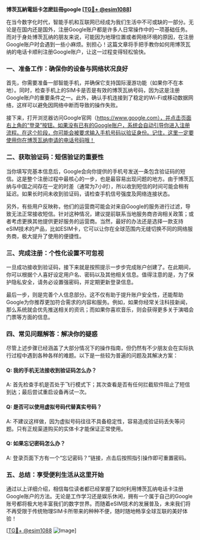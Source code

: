 **博茨瓦納電話卡怎麽註冊google [[TG💪+ @esim1088](https://t.me/s/esim1088)]**

在当今数字化时代，智能手机和互联网已经成为我们生活中不可或缺的一部分。无论是在国内还是国外，注册Google账户都是许多人日常操作中的一项基础任务。而对于身处博茨瓦纳的朋友来说，可能因为地理位置或者网络环境的原因，在注册Google账户时会遇到一些小麻烦。别担心！这篇文章将手把手教你如何用博茨瓦纳的电话卡顺利注册Google账户，让这一过程变得轻松愉快。

### 一、准备工作：确保你的设备与网络状况良好

首先，你需要准备一部智能手机，并确保它支持国际漫游功能（如果你不在本地）。同时，检查手机上的SIM卡是否是有效的博茨瓦纳号码，因为这是注册Google账户的重要条件之一。此外，确认手机连接到了稳定的Wi-Fi或移动数据网络，这样可以避免因网络中断而导致的操作失败。

接下来，打开浏览器访问Google官网（https://www.google.com），并点击页面右上角的“登录”按钮。如果没有已有的Google账户，系统会自动引导你进入注册流程。在这个阶段，你可能会被要求输入手机号码以验证身份。记住，这里一定要使用你在博茨瓦纳申请的电话号码哦！

### 二、获取验证码：短信验证的重要性

当你填写完基本信息后，Google会向你提供的手机号发送一条包含验证码的短信。这是整个注册过程中最核心的一步，也是最容易出现问题的地方。由于博茨瓦纳与中国之间存在一定的时差（通常为7小时），所以收到短信的时间可能会稍有延迟。如果长时间未收到验证码，请检查手机信号强度及网络连接状态。

另外，有些用户反映称，他们的运营商可能会对来自Google的服务进行过滤，导致无法正常接收短信。针对这种情况，建议提前联系当地服务商咨询相关政策；或者考虑更换其他提供更好服务的运营商。当然，最好的办法还是选择一款支持eSIM技术的产品，比如ESIM卡，它可以让你在全球范围内无缝切换不同的网络服务商，极大提升了使用的便捷性。

### 三、完成注册：个性化设置不可忽视

一旦成功接收到验证码，接下来就是按照提示一步步完成账户创建了。在此期间，你可以根据个人喜好设定用户名、密码以及其他相关信息。值得注意的是，为了保护隐私安全，请务必设置强密码，并定期更新登录信息。

最后一步，则是完善个人信息部分。这不仅有助于提升账户安全性，还能帮助Google为你推荐更加符合需求的内容和服务。例如，如果你经常关注科技新闻，那么系统就会优先推送相关的资讯；而如果你喜欢音乐，则会获得更多关于演唱会门票等方面的信息。

### 四、常见问题解答：解决你的疑惑

尽管上述步骤已经涵盖了大部分情况下的操作指南，但仍然有不少朋友会在实际执行过程中遇到各种各样的难题。以下是一些较为普遍的问题及其解决方案：

#### Q: 我的手机无法接收到验证码怎么办？
A: 首先检查手机是否处于飞行模式下；其次查看是否有任何拦截软件阻止了短信到达；最后尝试重启设备再试一次。

#### Q: 是否可以使用虚拟号码代替真实号码？
A: 不建议这样做，因为虚拟号码往往不具备稳定性，容易造成验证码丢失等问题。只有正规渠道购买的实体卡才能保证正常使用。

#### Q: 如果忘记密码怎么办？
A: 登录页面下方有一个“忘记密码？”链接，点击后按照指引操作即可重置密码。

### 五、总结：享受便利生活从这里开始

通过以上详细介绍，相信每位读者都已经掌握了如何利用博茨瓦纳电话卡注册Google账户的方法。无论是工作学习还是娱乐休闲，拥有一个属于自己的Google账号都将极大地丰富我们的数字世界。而随着eSIM技术的发展普及，未来我们将不再受限于传统物理SIM卡所带来的种种不便，随时随地畅享全球互联的美好体验！

[[TG💪+ @esim1088](https://t.me/s/esim1088) ![Image](https://i.postimg.cc/4NQfJmqS/Snipaste-2025-05-13-00-14-12.png)]